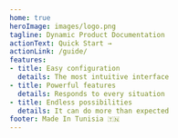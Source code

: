 ```yaml
---
home: true
heroImage: images/logo.png
tagline: Dynamic Product Documentation
actionText: Quick Start →
actionLink: /guide/
features:
- title: Easy configuration
  details: The most intuitive interface
- title: Powerful features
  details: Responds to every situation
- title: Endless possibilities
  details: It can do more than expected
footer: Made In Tunisia ️🇹🇳
---
```

